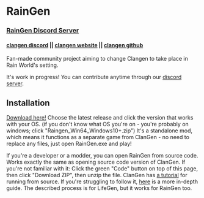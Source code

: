 # RainGen

### [RainGen Discord Server](https://discord.gg/Zyj6vTq4rS)
#### [clangen discord](https://discord.gg/clangen) || [clangen website](https://clangen.io/) || [clangen github](https://github.com/ClanGenOfficial/clangen)
Fan-made community project aiming to change Clangen to take place in Rain World's setting. 

It's work in progress! You can contribute anytime through our [discord server](https://discord.gg/Zyj6vTq4rS). 

## Installation
[Download here!](https://github.com/DevilKitten/Raingen/releases)
Choose the latest release and click the version that works with your OS.
(if you don't know what OS you're on - you're probably on windows; click "Raingen_Win64_Windows10+.zip")
It's a standalone mod, which means it functions as a separate game from ClanGen - no need to replace any files, just open RainGen.exe and play!


If you're a developer or a modder, you can open RainGen from source code. Works exactly the same as opening source code version of ClanGen. If you're not familiar with it:
Click the green "Code" button on top of this page, then click "Download ZIP", then unzip the file. ClanGen has [a tutorial](https://github.com/ClanGenOfficial/clangen?tab=readme-ov-file#running-from-source) for running from source. If you're struggling to follow it, [here](https://docs.google.com/document/d/1Iakhi3sWnx9ubc3njK4k07xttQilN5W4WITgknla59Q/edit) is a more in-depth guide. The described process is for LifeGen, but it works for RainGen too.
